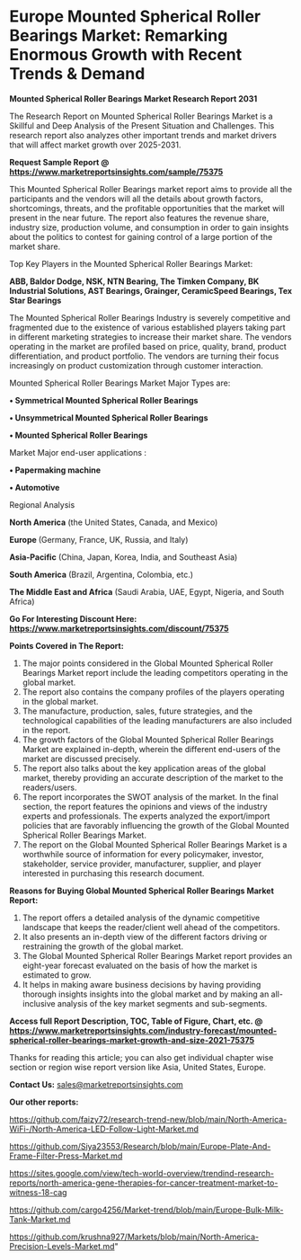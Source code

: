  # Europe Mounted Spherical Roller Bearings Market: Remarking Enormous Growth with Recent Trends & Demand

<strong>Mounted Spherical Roller Bearings Market Research Report 2031</strong>

The Research Report on Mounted Spherical Roller Bearings Market is a Skillful and Deep Analysis of the Present Situation and Challenges. This research report also analyzes other important trends and market drivers that will affect market growth over 2025-2031.

<strong>Request Sample Report @ <a href=https://www.marketreportsinsights.com/sample/75375>https://www.marketreportsinsights.com/sample/75375</a></strong>

This Mounted Spherical Roller Bearings market report aims to provide all the participants and the vendors will all the details about growth factors, shortcomings, threats, and the profitable opportunities that the market will present in the near future. The report also features the revenue share, industry size, production volume, and consumption in order to gain insights about the politics to contest for gaining control of a large portion of the market share.

Top Key Players in the Mounted Spherical Roller Bearings Market:

<strong>ABB, Baldor Dodge, NSK, NTN Bearing, The Timken Company, BK Industrial Solutions, AST Bearings, Grainger, CeramicSpeed Bearings, Tex Star Bearings</strong>

The Mounted Spherical Roller Bearings Industry is severely competitive and fragmented due to the existence of various established players taking part in different marketing strategies to increase their market share. The vendors operating in the market are profiled based on price, quality, brand, product differentiation, and product portfolio. The vendors are turning their focus increasingly on product customization through customer interaction.

Mounted Spherical Roller Bearings Market Major Types are:

<strong>• Symmetrical Mounted Spherical Roller Bearings

• Unsymmetrical Mounted Spherical Roller Bearings

• Mounted Spherical Roller Bearings</strong>

Market Major end-user applications :

<strong>• Papermaking machine

• Automotive</strong>

Regional Analysis

</u><strong><b>North America</b></strong> (the United States, Canada, and Mexico)

<strong><b>Europe </b></strong>(Germany, France, UK, Russia, and Italy)

<strong><b>Asia-Pacific</b></strong> (China, Japan, Korea, India, and Southeast Asia)

<strong><b>South America</b></strong> (Brazil, Argentina, Colombia, etc.)

<strong><b>The Middle East and Africa</b></strong> (Saudi Arabia, UAE, Egypt, Nigeria, and South Africa)

<strong>Go For Interesting Discount Here: <a href=https://www.marketreportsinsights.com/discount/75375>https://www.marketreportsinsights.com/discount/75375</a></strong>

<strong>Points Covered in The Report:</strong>
<ol>
  <li>The major points considered in the Global Mounted Spherical Roller Bearings Market report include the leading competitors operating in the global market.</li>
  <li>The report also contains the company profiles of the players operating in the global market.</li>
  <li>The manufacture, production, sales, future strategies, and the technological capabilities of the leading manufacturers are also included in the report.</li>
  <li>The growth factors of the Global Mounted Spherical Roller Bearings Market are explained in-depth, wherein the different end-users of the market are discussed precisely.</li>
  <li>The report also talks about the key application areas of the global market, thereby providing an accurate description of the market to the readers/users.</li>
  <li>The report incorporates the SWOT analysis of the market. In the final section, the report features the opinions and views of the industry experts and professionals. The experts analyzed the export/import policies that are favorably influencing the growth of the Global Mounted Spherical Roller Bearings Market.</li>
  <li>The report on the Global Mounted Spherical Roller Bearings Market is a worthwhile source of information for every policymaker, investor, stakeholder, service provider, manufacturer, supplier, and player interested in purchasing this research document.</li>
</ol>
<strong>Reasons for Buying Global Mounted Spherical Roller Bearings Market Report:</strong>

<ol>
  <li>The report offers a detailed analysis of the dynamic competitive landscape that keeps the reader/client well ahead of the competitors.</li>
  <li>It also presents an in-depth view of the different factors driving or restraining the growth of the global market.</li>
  <li>The Global Mounted Spherical Roller Bearings Market report provides an eight-year forecast evaluated on the basis of how the market is estimated to grow.</li>
  <li>It helps in making aware business decisions by having providing thorough insights insights into the global market and by making an all-inclusive analysis of the key market segments and sub-segments.</li>
</ol>
<strong>Access full Report Description, TOC, Table of Figure, Chart, etc. @ <a href=https://www.marketreportsinsights.com/industry-forecast/mounted-spherical-roller-bearings-market-growth-and-size-2021-75375>https://www.marketreportsinsights.com/industry-forecast/mounted-spherical-roller-bearings-market-growth-and-size-2021-75375</a></strong>


Thanks for reading this article; you can also get individual chapter wise section or region wise report version like Asia, United States, Europe.

<strong>Contact Us:</strong>
sales@marketreportsinsights.com

<strong>Our other reports:</strong>

<a href=https://github.com/faizy72/research-trend-new/blob/main/North-America-WiFi-/North-America-LED-Follow-Light-Market.md>https://github.com/faizy72/research-trend-new/blob/main/North-America-WiFi-/North-America-LED-Follow-Light-Market.md</a>

<a href=https://github.com/Siya23553/Research/blob/main/Europe-Plate-And-Frame-Filter-Press-Market.md>https://github.com/Siya23553/Research/blob/main/Europe-Plate-And-Frame-Filter-Press-Market.md</a>

<a href=https://sites.google.com/view/tech-world-overview/trendind-research-reports/north-america-gene-therapies-for-cancer-treatment-market-to-witness-18-cag>https://sites.google.com/view/tech-world-overview/trendind-research-reports/north-america-gene-therapies-for-cancer-treatment-market-to-witness-18-cag</a>

<a href=https://github.com/cargo4256/Market-trend/blob/main/Europe-Bulk-Milk-Tank-Market.md>https://github.com/cargo4256/Market-trend/blob/main/Europe-Bulk-Milk-Tank-Market.md</a>

<a href=https://github.com/krushna927/Markets/blob/main/North-America-Precision-Levels-Market.md>https://github.com/krushna927/Markets/blob/main/North-America-Precision-Levels-Market.md</a>"
